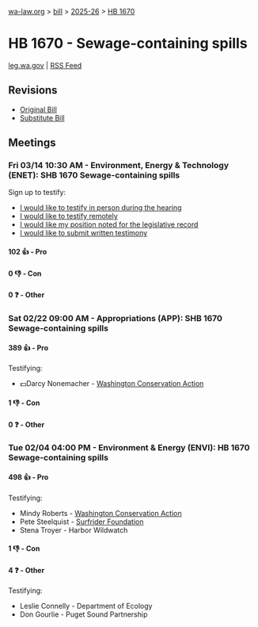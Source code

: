 [wa-law.org](/) > [bill](/bill/) > [2025-26](/bill/2025-26/) > [HB 1670](/bill/2025-26/hb/1670/)

# HB 1670 - Sewage-containing spills
[leg.wa.gov](https://app.leg.wa.gov/billsummary?BillNumber=1670&Year=2025&Initiative=false) | [RSS Feed](./rss.xml)

## Revisions
* [Original Bill](1/)
* [Substitute Bill](S/)

## Meetings
### Fri 03/14 10:30 AM - Environment, Energy & Technology (ENET): SHB 1670 Sewage-containing spills
Sign up to testify:
* [I would like to testify in person during the hearing](https://app.leg.wa.gov/csi/Testifier/Add?chamber=House&mId=32962&aId=165530&caId=26363&tId=1)
* [I would like to testify remotely](https://app.leg.wa.gov/csi/Testifier/Add?chamber=House&mId=32962&aId=165530&caId=26363&tId=2)
* [I would like my position noted for the legislative record](https://app.leg.wa.gov/csi/Testifier/Add?chamber=House&mId=32962&aId=165530&caId=26363&tId=3)
* [I would like to submit written testimony](https://app.leg.wa.gov/csi/Testifier/Add?chamber=House&mId=32962&aId=165530&caId=26363&tId=4)

#### 102 👍 - Pro

#### 0 👎 - Con

#### 0 ❓ - Other

### Sat 02/22 09:00 AM - Appropriations (APP): SHB 1670 Sewage-containing spills
#### 389 👍 - Pro
Testifying:
* 💵Darcy Nonemacher - [Washington Conservation Action](/org/washington_conservation_action/)

#### 1 👎 - Con

#### 0 ❓ - Other

### Tue 02/04 04:00 PM - Environment & Energy (ENVI): HB 1670 Sewage-containing spills
#### 498 👍 - Pro
Testifying:
* Mindy Roberts - [Washington Conservation Action](/org/washington_conservation_action/)
* Pete Steelquist - [Surfrider Foundation](/org/surfrider_foundation/)
* Stena Troyer - Harbor Wildwatch

#### 1 👎 - Con

#### 4 ❓ - Other
Testifying:
* Leslie Connelly - Department of Ecology
* Don Gourlie - Puget Sound Partnership
